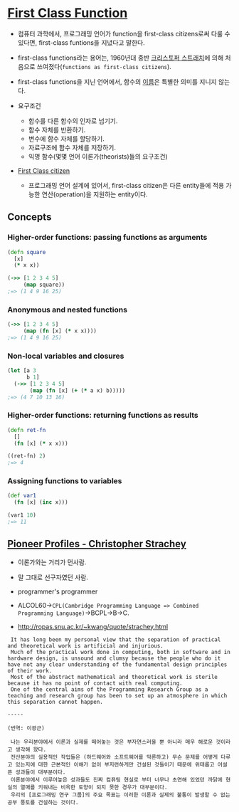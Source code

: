 # [First Class Function](http://en.wikipedia.org/wiki/First-class_function)

* 컴퓨터 과학에서, 프로그래밍 언어가 function을 first-class citizens로써 다룰 수 있다면, first-class funtions을 지녔다고 말한다.
* first-class functions라는 용어는, 1960년대 중반 [크리스토퍼 스트래치](http://en.wikipedia.org/wiki/Christopher_Strachey)에 의해
처음으로 쓰여졌다(`functions as first-class citizens`).
* first-class functions을 지닌 언어에서, 함수의 [이름](http://en.wikipedia.org/wiki/Identifier)은 특별한 의미를 지니지 않는다.
* 요구조건
  - 함수를 다른 함수의 인자로 넘기기.
  - 함수 자체를 반환하기.
  - 변수에 함수 자체를 할당하기.
  - 자료구조에 함수 자체를 저장하기.
  - 익명 함수(몇몇 언어 이론가(theorists)들의 요구조건)


* [First Class citizen](http://en.wikipedia.org/wiki/First-class_citizen)
  - 프로그래밍 언어 설계에 있어서, first-class citizen은 다른 entity들에 적용 가능한 연산(operation)을 지원하는 entity이다.


## Concepts
### Higher-order functions: passing functions as arguments

```clojure
(defn square
  [x]
  (* x x))

(->> [1 2 3 4 5]
     (map square))
;=> (1 4 9 16 25)
```

### Anonymous and nested functions

```clojure
(->> [1 2 3 4 5]
     (map (fn [x] (* x x))))
;=> (1 4 9 16 25)
```


### Non-local variables and closures

```clojure
(let [a 3
      b 1]
  (->> [1 2 3 4 5]
       (map (fn [x] (+ (* a x) b)))))
;=> (4 7 10 13 16)
```


### Higher-order functions: returning functions as results

```clojure
(defn ret-fn
  []
  (fn [x] (* x x)))

((ret-fn) 2)
;=> 4
```


### Assigning functions to variables

```clojure
(def var1
  (fn [x] (inc x)))

(var1 10)
;=> 11
```


## [Pioneer Profiles - Christopher Strachey](http://toyfab.tistory.com/entry/Pioneer-Profiles-Christopher-Strachey)

* 이론가와는 거리가 먼사람.
* 말 그대로 선구자였던 사람.
* programmer's programmer
* ALCOL60->`CPL(Cambridge Programming Language => Combined Programming Language)`->BCPL->B->C.

* http://ropas.snu.ac.kr/~kwang/quote/strachey.html

```
 It has long been my personal view that the separation of practical and theoretical work is artificial and injurious.
 Much of the practical work done in computing, both in software and in hardware design, is unsound and clumsy because the people who do it have not any clear understanding of the fundamental design principles of their work.
 Most of the abstract mathematical and theoretical work is sterile because it has no point of contact with real computing.
 One of the central aims of the Programming Research Group as a teaching and research group has been to set up an atmosphere in which this separation cannot happen.

-----

(번역: 이광근)

 나는 우리분야에서 이론과 실제를 떼어놓는 것은 부자연스러울 뿐 아니라 매우 해로운 것이라고 생각해 왔다.
 전산분야의 실용적인 작업들은 (하드웨어와 소프트웨어를 막론하고) 무슨 문제를 어떻게 다루고 있는지에 대한 근본적인 이해가 없이 부지런하게만 건설된 것들이기 때문에 위태롭고 어설픈 성과들이 대부분이다.
 이론분야에서 이루어놓은 성과들도 진짜 컴퓨팅 현실로 부터 너무나 초연해 있었던 까닭에 현실의 열매를 키워내는 비옥한 토양이 되지 못한 경우가 대부분이다.
 우리의 [프로그래밍 연구 그룹]의 주요 목표는 이러한 이론과 실제의 불통이 발생할 수 없는 공부 풍토를 건설하는 것이다.
```
